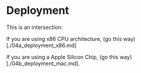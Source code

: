 # Deployment

This is an intersection:

If you are using x86 CPU architecture, (go this way)[./04a_deployment_x86.md]

If you are using a Apple Silicon Chip, (go this way)[./04b_deployment_mac.md].

